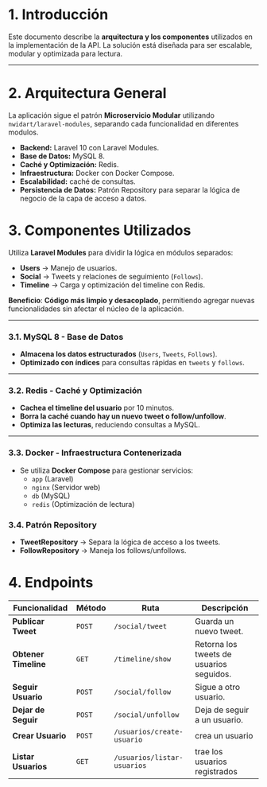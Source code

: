 
# **1. Introducción**
Este documento describe la **arquitectura y los componentes** utilizados en la implementación de la API. La solución está diseñada para ser escalable, modular y optimizada para lectura.

---

# **2. Arquitectura General**
La aplicación sigue el patrón **Microservicio Modular** utilizando `nwidart/laravel-modules`, separando cada funcionalidad en diferentes modulos.

- **Backend:** Laravel 10 con Laravel Modules.
- **Base de Datos:** MySQL 8.
- **Caché y Optimización:** Redis.
- **Infraestructura:** Docker con Docker Compose.
- **Escalabilidad:** caché de consultas.
- **Persistencia de Datos:** Patrón Repository para separar la lógica de negocio de la capa de acceso a datos.


# **3. Componentes Utilizados**
Utiliza **Laravel Modules** para dividir la lógica en módulos separados:
- **Users** → Manejo de usuarios.
- **Social** → Tweets y relaciones de seguimiento (`Follows`).
- **Timeline** → Carga y optimización del timeline con Redis.

 **Beneficio**: **Código más limpio y desacoplado**, permitiendo agregar nuevas funcionalidades sin afectar el núcleo de la aplicación.

---

### **3.1. MySQL 8 - Base de Datos**
- **Almacena los datos estructurados** (`Users`, `Tweets`, `Follows`).
- **Optimizado con índices** para consultas rápidas en `tweets` y `follows`.

---

### **3.2. Redis - Caché y Optimización**
- **Cachea el timeline del usuario** por 10 minutos.
- **Borra la caché cuando hay un nuevo tweet o follow/unfollow**.
- **Optimiza las lecturas**, reduciendo consultas a MySQL.

---

### **3.3. Docker - Infraestructura Contenerizada**
- Se utiliza **Docker Compose** para gestionar servicios:
  - `app` (Laravel)
  - `nginx` (Servidor web)
  - `db` (MySQL)
  - `redis` (Optimización de lectura)


### **3.4. Patrón Repository**
- **TweetRepository** → Separa la lógica de acceso a los tweets.
- **FollowRepository** → Maneja los follows/unfollows.


# **4. Endpoints**
| **Funcionalidad** | **Método** | **Ruta** | **Descripción** |
|------------------|-----------|----------|----------------|
| **Publicar Tweet** | `POST` | `/social/tweet` | Guarda un nuevo tweet. |
| **Obtener Timeline** | `GET` | `/timeline/show` | Retorna los tweets de usuarios seguidos. |
| **Seguir Usuario** | `POST` | `/social/follow` | Sigue a otro usuario. |
| **Dejar de Seguir** | `POST` | `/social/unfollow` | Deja de seguir a un usuario. |
| **Crear Usuario**  | `POST` | `/usuarios/create-usuario` | crea un usuario |
| **Listar Usuarios** | `GET` | `/usuarios/listar-usuarios` | trae los usuarios registrados |


